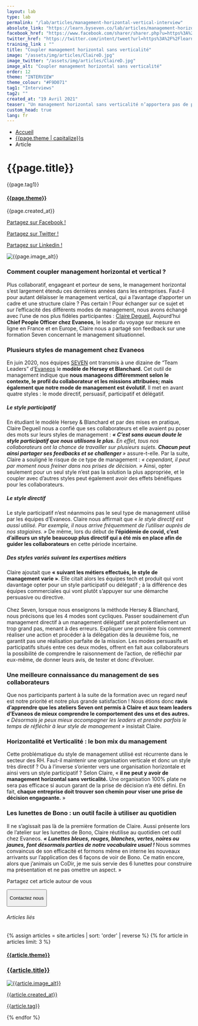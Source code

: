 ```yaml
---
layout: lab
type: lab
permalink: "/lab/articles/management-horizontal-vertical-interview"
absolute_link: "https://learn.byseven.co/lab/articles/management-horizontal-vertical-interview"
facebook_href: "https://www.facebook.com/sharer/sharer.php?u=https%3A%2F%2Flearn.byseven.co%2Flab%2Farticles%2Fmanagement-horizontal-vertical-interview&amp;src=sdkpreparse"
twitter_href: "https://twitter.com/intent/tweet?url=https%3A%2F%2Flearn.byseven.co%2Flab%2Farticles%2Fmanagement-horizontal-vertical-interview"
training_link : ""
title: "Coupler management horizontal sans verticalité"
image: "/assets/img/articles/ClaireD.jpg"
image_twitter: "/assets/img/articles/ClaireD.jpg"
image_alt: "Coupler management horizontal sans verticalité"
order: 12
theme: "INTERVIEW"
theme_colour: "#F9D071"
tag1: "Interviews"
tag2: ""
created_at: "19 Avril 2021"
teaser: "Un management horizontal sans verticalité n’apportera pas de prise de décision rapide. Coupler plusieurs modes de management selon les situations, telle est la méthode Hersey et Blanchard, vue par Claire Degueil durant sa formation chez Seven. Découvrez son interview !"
custom_head: true
lang: fr
---
```


<div class="container-lab-article">
  <div class="lab-breadcrumb">
    <nav aria-label="Breadcrumb" class="breadcrumb">
      <ul>
          <li><a href="/lab">Accueil</a></li>
          <li><a href="/lab/{{page.theme | downcase}}s">{{page.theme | capitalize}}s</a></li>
          <li><span aria-current="page">Article</span></li>
      </ul>
    </nav>
  </div>
  <div class="lab-article-banner">
    <h1>{{page.title}}</h1>
    <div class="flex-row-between-centered">
      <p class="lab-article-banner-tag">{{page.tag1}}</p>
    </div>
    <div class="lab-article-banner-tags">
      <div class="lab-article-banner-tags-left">
        <a href="/lab/{{page.theme | downcase}}s"><h4 style='background-color: {{page.theme_colour}};'>{{page.theme}}</h4></a>
        <p class="lab-article-banner-tags-date">{{page.created_at}}</p>
      </div>
      <div class="lab-article-banner-tags-right">
        <div class="fb-share-button" data-href="{{page.absolute_link}}" data-layout="button" data-size="small">
          <a target="_blank" href="{{page.facebook_href}}" class='tooltip-facebook'>
            <i class="fab fa-facebook-f"></i>
            <div class="top">
              <p>Partagez sur Facebook !</p>
              <i></i>
            </div>
          </a>
        </div>
          <a class='tooltip-twitter' href='{{page.twitter_href}}' target="_blank">
            <i class="fab fa-twitter"></i>
            <div class="top">
              <p>Partagez sur Twitter !</p>
              <i></i>
            </div>
          </a>
          <a class='tooltip-linkedin' href='https://www.linkedin.com/sharing/share-offsite/?url={{site.url}}{{page.url}}' target='_blank'>
            <i class="fab fa-linkedin-in"></i>
            <div class="top">
              <p>Partagez sur Linkedin !</p>
              <i></i>
            </div>
          </a>
      </div>
    </div>
  </div>
  <div class="interview">
    <div class="interview-image">
      <img src="{{page.image}}" alt="{{page.image_alt}}" class='interview-photo'>
    </div>
    <div class="lab-interview-text">
      <div class="lab-interview-text-primary">
        <h3 style='color: {{page.theme_colour}};'>Comment coupler management horizontal et vertical ? </h3>
        <p>Plus collaboratif, engageant et porteur de sens, le management horizontal s’est largement étendu ces dernières années dans les entreprises. Faut-il pour autant délaisser le management vertical, qui a l’avantage d’apporter un cadre et une structure claire ? Pas certain ! Pour échanger sur ce sujet et sur l’efficacité des différents modes de management, nous avons échangé avec l’une de nos plus fidèles participantes : <a href="https://www.linkedin.com/in/clairedegueil/" target='_blank' class='link-to-home'>Claire Degueil.</a> Aujourd’hui <strong>Chief People Officer chez Evaneos</strong>, le leader du voyage sur mesure en ligne en France et en Europe, Claire nous a partagé son feedback sur une formation Seven concernant le management situationnel.
        </p>
        <div class="lab-interview-text-separator" style='border: solid 2px {{page.theme_colour}};'></div>
      </div>
      <div class="lab-interview-text-secondary">
        <h3> Plusieurs styles de management chez Evaneos</h3>
        <p>En juin 2020, nos équipes <a href="/" target='_blank' class='link-to-home'>SEVEN</a> ont transmis à une dizaine de “Team Leaders” d’<a href="https://www.evaneos.fr/" target='_blank'>Evaneos</a> le <strong>modèle de Hersey et Blanchard.</strong> Cet outil de management indique que <strong>nous manageons différemment selon le contexte, le profil du collaborateur et les missions attribuées; mais également que notre mode de management est évolutif.</strong> Il met en avant quatre styles : le mode directif, persuasif, participatif et délégatif.</p>
      </div>
      <div class="lab-interview-text-secondary">
        <h5>Le style participatif</h5>
        <p>En étudiant le modèle Hersey & Blanchard et par des mises en pratique, Claire Degueil nous a confié que ses collaborateurs et elle avaient pu poser des mots sur leurs styles de management : <em><strong>« C’est sans aucun doute le style participatif que nous utilisons le plus.</strong> En effet, tous nos collaborateurs ont la chance de travailler sur plusieurs sujets. <strong>Chacun peut ainsi partager ses feedbacks et se challenger </strong> »</em> assure-t-elle. Par la suite, Claire a souligné le risque de ce type de management : <em>« cependant, il peut par moment nous freiner dans nos prises de décision. » </em> Ainsi, opter seulement pour un seul style n’est pas la solution la plus appropriée, et le coupler avec d’autres styles peut également avoir des effets bénéfiques pour les collaborateurs.
        </p>
      </div>
      <div class="lab-interview-text-secondary">
        <h5> Le style directif</h5>
        <p>Le style participatif n’est néanmoins pas le seul type de management utilisé par les équipes d’Evaneos. Claire nous affirmait que <i>« le style directif est aussi utilisé. Par exemple, il nous arrive fréquemment de l’utiliser auprès de nos stagiaires. »</i> De même, lors du début de <strong>l’épidémie de covid, c’est d’ailleurs un style beaucoup plus directif qui a été mis en place afin de guider les collaborateurs</strong> en cette période incertaine.</p>
      </div>
      <div class="lab-interview-text-secondary">
        <h5>Des styles variés suivant les expertises métiers</h5>
        <p>Claire ajoutait que <strong>« suivant les métiers effectués, le style de management varie »</strong>. Elle citait alors les équipes tech et produit qui vont davantage opter pour un style participatif ou délégatif ; à la différence des équipes commerciales qui vont plutôt s’appuyer sur une démarche persuasive ou directive.
        <br><br>
        Chez Seven, lorsque nous enseignons la méthode Hersey & Blanchard, nous précisons que les 4 modes sont cycliques. Passer soudainement d’un management directif à un management délégatif serait potentiellement un trop grand pas, menant à des erreurs. Expliquer une première fois comment réaliser une action et procéder à la délégation dès la deuxième fois, ne garantit pas une réalisation parfaite de la mission. Les modes persuasifs et participatifs situés entre ces deux modes, offrent en fait aux collaborateurs la possibilité de comprendre le raisonnement de l’action, de réfléchir par eux-même, de donner leurs avis, de tester et donc d’évoluer.
        </p>
      </div>
      <div class="lab-interview-text-secondary">
        <h3>Une meilleure connaissance du management de ses collaborateurs</h3>
        <p>Que nos participants partent à la suite de la formation avec un regard neuf est notre priorité et notre plus grande satisfaction ! Nous étions donc <strong>ravis d’apprendre que les ateliers Seven ont permis à Claire et aux team leaders d’Evaneos de mieux comprendre le comportement des uns et des autres.</strong><i> « Désormais je peux mieux accompagner les leaders et prendre parfois le temps de réfléchir à leur style de management »</i> insistait Claire.
        </p>
      </div>
      <div class="lab-interview-text-secondary">
        <h3>Horizontalité et Verticalité : le bon mix du management</h3>
        <p>Cette problématique du style de management utilisé est récurrente dans le secteur des RH. Faut-il maintenir une organisation verticale et donc un style très directif ? Ou à l’inverse s’orienter vers une organisation horizontale et ainsi vers un style participatif ? Selon Claire, « <strong>il ne peut y avoir de management horizontal sans verticalité.</strong> Une organisation 100% plate ne sera pas efficace si aucun garant de la prise de décision n’a été défini. En fait, <strong>chaque entreprise doit trouver son chemin pour viser une prise de décision engageante.</strong> »
        </p>
      </div>
      <div class="lab-interview-text-secondary">
        <h3>Les lunettes de Bono : un outil facile à utiliser au quotidien </h3>
        <p>Il ne s’agissait pas là de la première formation de Claire. Aussi présente lors de l’atelier sur les lunettes de Bono, Claire réutilise au quotidien cet outil chez Evaneos. <strong><em> « Lunettes bleues, rouges, blanches, vertes, noires ou jaunes, font désormais parties de notre vocabulaire usuel ! </em></strong>Nous sommes convaincus de son efficacité et formons même en interne les nouveaux arrivants sur l’application des 6 façons de voir de Bono. Ce matin encore, alors que j’animais un CoDir, je me suis servie des 6 lunettes pour construire ma présentation et ne pas omettre un aspect. »
        </p>
      </div>
      <div class="lab-interview-text-medias">
        <p>Partagez cet article autour de vous</p>
        <a target="_blank" href="{{page.facebook_href}}"><i class="fab fa-facebook-f"></i></a>
        <a href='{{page.twitter_href}}' target="_blank"><i class="fab fa-twitter"></i></a>
        <a href='https://www.linkedin.com/sharing/share-offsite/?url={{site.url}}{{page.url}}' target='_blank'><i class="fab fa-linkedin-in"></i></a>
      </div>
      <!-- <button class='btn btn-navbar-lab-2' data-toggle='modal' data-target='#contactUs'><p>Contactez nous</p></button> -->
      <div class='interview-btn'>
          <a href="/" target="_blank">
            <button class='btn btn-navbar-lab-2'><p>Contactez nous</p></button>
          </a>
      </div>
    </div>
  </div>
</div>
<div class="lab-article-recents">
  <h6>Articles liés</h6>
  <div class="row">
    {% assign articles = site.articles | sort: 'order' | reverse %}
    {% for article in articles limit: 3 %}
    <div class="col-md-4">
      <a href="{{article.permalink}}">
        <div class="lab-article-recents-card">
          <h4 style='background-color: {{article.theme_colour}};'>{{article.theme}}</h4>
          <h3 class="lab-article-recents-card-title">{{article.title}}</h3>
          <div class="lab-article-recents-separator" style='border: 2px solid {{article.theme_colour}}'></div>
          <img src="{{article.image}}" alt="{{article.image_alt}}">
          <div class="lab-article-recents-tags">
            <p>{{article.created_at}}</p>
            <p>{{article.tag}}</p>
            <p></p>
          </div>
        </div>
      </a>
    </div>
    {% endfor %}
  </div>
</div>

<script type="text/javascript">
  function recentCardFront() {
    var titles = document.querySelectorAll('.lab-article-recents-card-title');
    if (window.innerWidth > 1000) {
      var max = 0;
      titles.forEach((element) => {
        if (element.clientHeight > max) {
          max = element.clientHeight;
        }
      })
      titles.forEach((element) => {
        element.style.height = max.toString() + 'px';
      })
    } else {
      titles.forEach((element) => {
        element.style.height = 'auto';
      })
    }
  }
  recentCardFront();
  window.addEventListener('resize', recentCardFront);
</script>
